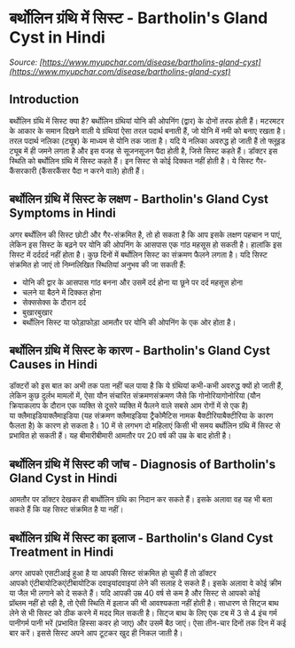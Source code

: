# बर्थोलिन ग्रंथि में सिस्ट - Bartholin's Gland Cyst in Hindi
_Source: [https://www.myupchar.com/disease/bartholins-gland-cyst](https://www.myupchar.com/disease/bartholins-gland-cyst)_

## Introduction
बर्थोलिन ग्रंथि में सिस्ट क्या है?
बर्थोलिन ग्रंथियां योनि की ओपनिंग (द्वार) के दोनों तरफ होती हैं। मटरमटर के आकार के समान दिखने वाली ये ग्रंथियां ऐसा तरल पदार्थ बनाती हैं, जो योनि में नमी को बनाए रखता है। तरल पदार्थ नलिका (ट्यूब) के माध्यम से योनि तक जाता है। यदि ये नलिका अवरुद्ध हो जाती हैं तो फ्लूइड ट्यूब में ही जमने लगता है और इस वजह से सूजनसूजन पैदा होती है, जिसे सिस्ट कहते हैं। डॉक्टर इस स्थिति को बर्थोलिन ग्रंथि में सिस्ट कहते हैं। इन सिस्ट से कोई दिक्कत नहीं होती है। ये सिस्ट गैर-कैंसरकारी (कैंसरकैंसर पैदा न करने वाले) होती हैं।

## बर्थोलिन ग्रंथि में सिस्ट के लक्षण - Bartholin's Gland Cyst Symptoms in Hindi
अगर बर्थोलिन की सिस्ट छोटी और गैर-संक्रमित है, तो हो सकता है कि आप इसके लक्षण पहचान न पाएं, लेकिन इस सिस्ट के बढ़ने पर योनि की ओपनिंग के आसपास एक गांठ महसूस हो सकती है। हालांकि इस सिस्ट में दर्ददर्द नहीं होता है। कुछ दिनों में बर्थोलिन सिस्ट का संक्रमण फैलने लगता है। यदि सिस्ट संक्रमित हो जाएं तो निम्नलिखित स्थितियां अनुभव की जा सकती हैं:
- योनि की द्वार के आसपास गांठ बनना और उसमें दर्द होना या छूने पर दर्द महसूस होना
- चलने या बैठने में दिक्कत होना
- सेक्ससेक्स के दौरान दर्द
- बुखारबुखार
- बर्थोलिन सिस्ट या फोड़ाफोड़ा आमतौर पर योनि की ओपनिंग के एक ओर होता है।

## बर्थोलिन ग्रंथि में सिस्ट के कारण - Bartholin's Gland Cyst Causes in Hindi
डॉक्टरों को इस बात का अभी तक पता नहीं चल पाया है कि ये ग्रंथियां कभी-कभी अवरुद्ध क्यों हो जाती हैं, लेकिन कुछ दुर्लभ मामलों में, ऐसा यौन संचारित संक्रमणसंक्रमण जैसे कि गोनोरियागोनोरिया (यौन क्रियाकलाप के दौरान एक व्यक्ति से दूसरे व्यक्ति में फैलने वाले सबसे आम रोगों में से एक है) या क्लैमाइडियाक्लैमाइडिया (यह संक्रमण क्लैमाइडिया ट्रैकोमैटिस नामक बैक्टीरियाबैक्टीरिया के कारण फैलता है) के कारण हो सकता है। 10 में से लगभग दो महिलाएं किसी भी समय बर्थोलिन ग्रंथि में सिस्ट से प्रभावित हो सकती हैं। यह बीमारीबीमारी आमतौर पर 20 वर्ष की उम्र के बाद होती है।

## बर्थोलिन ग्रंथि में सिस्ट की जांच - Diagnosis of Bartholin's Gland Cyst in Hindi
आमतौर पर डॉक्टर देखकर ही बार्थोलिन ग्रंथि का निदान कर सकते हैं। इसके अलावा वह यह भी बता सकते हैं कि यह सिस्ट संक्रमित है या नहीं।

## बर्थोलिन ग्रंथि में सिस्ट का इलाज - Bartholin's Gland Cyst Treatment in Hindi
अगर आपको एसटीआई हुआ है या आपकी सिस्ट संक्रमित हो चुकी हैं तो डॉक्टर आपको एंटीबायोटिकएंटीबायोटिक दवाइयांदवाइयां लेने की सलाह दे सकते हैं। इसके अलावा वे कोई क्रीम या जैल भी लगाने को दे सकते हैं। यदि आपकी उम्र 40 वर्ष से कम है और सिस्ट से आपको कोई प्रॉब्लम नहीं हो रही है, तो ऐसी स्थिति में इलाज की भी आवश्यकता नहीं होती है। साधारण से सिट्ज बाथ लेने से भी सिस्ट को ठीक करने में मदद मिल सकती है। सिट्ज बाथ के लिए एक टब में 3 से 4 इंच गर्म पानीगर्म पानी भरें (प्रभावित हिस्सा कवर हो जाए) और उसमें बैठ जाएं। ऐसा तीन-चार दिनों तक दिन में कई बार करें। इससे सिस्ट अपने आप टूटकर खुद ही निकल जाती है।

